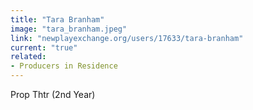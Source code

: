 ```yaml
---
title: "Tara Branham"
image: "tara_branham.jpeg"
link: "newplayexchange.org/users/17633/tara-branham"
current: "true"
related:
- Producers in Residence
---
```


Prop Thtr (2nd Year)

